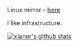 Linux mirror - [here](https://mirror.jingk.ai)

I like infrastructure.

[![xlanor's github stats](https://github-readme-stats.vercel.app/api?username=xlanor&show_icons=true&theme=dracula)](https://github.com/anuraghazra/github-readme-stats)
